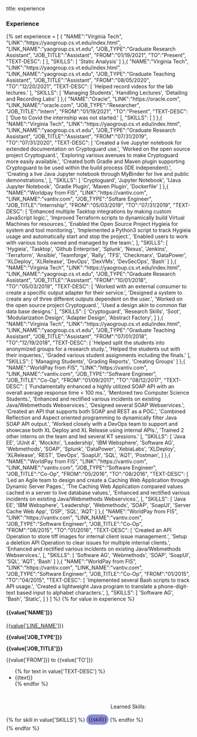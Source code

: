 title: experience

### Experience

<p>
    {%
        set experience = [
            {
                "NAME":"Virginia Tech",
                "LINK":"https://yaogroup.cs.vt.edu/index.html",
                "LINK_NAME":"yaogroup.cs.vt.edu",
                "JOB_TYPE":"Graduate Research Assistant",
                "JOB_TITLE":"Assistant",
                "FROM":"01/19/2021",
                "TO":"Present",
                "TEXT-DESC": [
                ],
                "SKILLS": [
                    'Static Analysis'
                ]
            },{
                "NAME":"Virginia Tech",
                "LINK":"https://yaogroup.cs.vt.edu/index.html",
                "LINK_NAME":"yaogroup.cs.vt.edu",
                "JOB_TYPE":"Graduate Teaching Assistant",
                "JOB_TITLE":"Assistant",
                "FROM":"08/05/2020",
                "TO":"12/20/2021",
                "TEXT-DESC": [
                    'Helped record videos for the lab lectures.'
                ],
                "SKILLS": [
                    'Managing Students',
                    'Handling Lectures',
                    'Detailing and Recording Labs'
                ]
            },{
                "NAME":"Oracle",
                "LINK":"https://oracle.com",
                "LINK_NAME":"oracle.com",
                "JOB_TYPE":"Researcher",
                "JOB_TITLE":"Intern",
                "FROM":"01/19/2021",
                "TO":"Present",
                "TEXT-DESC": [
                    'Due to Covid the internship was not started.'
                ],
                "SKILLS": [
                ]
            },{
                "NAME":"Virginia Tech",
                "LINK":"https://yaogroup.cs.vt.edu/index.html",
                "LINK_NAME":"yaogroup.cs.vt.edu",
                "JOB_TYPE":"Graduate Research Assistant",
                "JOB_TITLE":"Assistant",
                "FROM":"07/31/2019",
                "TO":"07/31/2020",
                "TEXT-DESC": [
                    'Created a live Jupyter notebook for extended documentation on Cryptoguard use.',
                    'Worked on the open source project Cryptoguard.',
                    'Exploring various avenues to make Cryptoguard more easily available.',
                    'Created both Gradle and Maven plugin supporting Cryptoguard to be used within the build process (IDE independent).',
                    'Creating a live Java Jupyter notebook through MyBinder for live and public demonstrations.',
                ],
                "SKILLS": [
                    'Cryptoguard',
                    'Jupyter Notebook',
                    'IJava Jupyter Notebook',
                    'Gradle Plugin',
                    'Maven Plugin',
                    'Dockerfile'
                ]
            },{
                "NAME":"Worldpay from FIS",
                "LINK":"https://vantiv.com",
                "LINK_NAME":"vantiv.com",
                "JOB_TYPE":"Softare Engineer",
                "JOB_TITLE":"Internship",
                "FROM":"05/03/2019",
                "TO":"07/31/2019",
                "TEXT-DESC": [
                    'Enhanced multiple Tasktop integrations by making custom JavaScript logic.',
                    'Improved Terraform scripts to dynamically build Virtual Machines for resources.',
                    'Enabled the Open Source Project Hygieia for system and tool monitoring.',
                    'Implemented a Python3 script to track Hygieia usage and automatically start and stop the project.',
                    'Enabled users to work with various tools owned and managed by the team.',
                ],
                "SKILLS": [
                    'Hygieia',
                    'Tasktop',
                    'Github Enterprise',
                    'Splunk',
                    'Nexus',
                    'Jenkins',
                    'Terraform',
                    'Ansible',
                    'Teamforge',
                    'Rally',
                    'TFS',
                    'Checkmarx',
                    'DataPower',
                    'XLDeploy',
                    'XLRelease',
                    'DevOps',
                    'DexVMs',
                    'DevSecOps',
                    'Bash'
                ]
            },{
                "NAME":"Virginia Tech",
                "LINK":"https://yaogroup.cs.vt.edu/index.html",
                "LINK_NAME":"yaogroup.cs.vt.edu",
                "JOB_TYPE":"Graduate Research Assistant",
                "JOB_TITLE":"Assistant",
                "FROM":"10/01/2018",
                "TO":"05/03/2019",
                "TEXT-DESC": [
                    'Worked with an external consumer to create a specific output adapter for their service.',
                    'Designed a system to create any of three different outputs dependent on the user.',
                    'Worked on the open source project Cryptoguard.',
                    'Used a design akin to common flat data base designs.'
                ],
                "SKILLS": [
                    'Cryptoguard',
                    'Research Skills',
                    'Soot',
                    'Modularization Design',
                    'Adapter Design',
                    'Abstract Factory',
                ]
            },{
                "NAME":"Virginia Tech",
                "LINK":"https://yaogroup.cs.vt.edu/index.html",
                "LINK_NAME":"yaogroup.cs.vt.edu",
                "JOB_TYPE":"Graduate Teaching Assistant",
                "JOB_TITLE":"Assistant",
                "FROM":"07/01/2018",
                "TO":"12/19/2018",
                "TEXT-DESC": [
                    'Helped split the students into anonymized groups for a research study.',
                    'Helped the students out with their inqueries.',
                    'Graded various student assignments including the finals.'
                ],
                "SKILLS": [
                    'Managing Students',
                    'Grading Reports',
                    'Creating Groups'
                ]
            },{
                "NAME":"WorldPay from FIS",
                "LINK":"https://vantiv.com",
                "LINK_NAME":"vantiv.com",
                "JOB_TYPE":"Software Engineer",
                "JOB_TITLE":"Co-Op",
                "FROM":"01/09/2017",
                "TO":"08/12/2017",
                "TEXT-DESC": [
                    'Fundamentally enhanced a highly utilized SOAP API with an overall average response time &lt; 100 ms.',
                    'Mentored two Computer Science Students.',
                    'Enhanced and rectified various incidents on existing Java/Webmethods Webservices.',
                    'Designed several SOAP Webservices.',
                    'Created an API that supports both SOAP and REST as a POC.',
                    'Combined Reflection and Aspect oriented programming to dynamically filter Java SOAP API output.',
                    'Worked closely with a DevOps team to support and showcase both XL Deploy and XL Release using internal APIs.',
                    'Trained 2 other interns on the team and led several KT sessions.'
                ],
                "SKILLS": [
                    'Java EE',
                    'JUnit 4',
                    'Mockito',
                    'Leadership',
                    'IBM Websphere',
                    'Software AG',
                    'Webmethods',
                    'SOAP',
                    'Splunk',
                    'DataPower',
                    'XebiaLabs',
                    'XLDeploy',
                    'XLRelease',
                    'REST',
                    'DevOps',
                    'SoapUI',
                    'SQL',
                    'AQT',
                    'Postman',
                ]
            },{
                "NAME":"WorldPay from FIS",
                "LINK":"https://vantiv.com",
                "LINK_NAME":"vantiv.com",
                "JOB_TYPE":"Software Engineer",
                "JOB_TITLE":"Co-Op",
                "FROM":"05/2016",
                "TO":"08/2016",
                "TEXT-DESC": [
                    'Led an Agile team to design and create a Caching Web Application through Dynamic Server Pages.',
                    'The Caching Web Application compared values cached in a server to live database values.',
                    'Enhanced and rectified various incidents on existing Java/Webmethods Webservices.',
                ],
                "SKILLS": [
                    'Java EE',
                    'IBM Websphere',
                    'Leadership',
                    'Webmethods',
                    'SOAP',
                    'SoapUI',
                    'Server Cache Web App',
                    'DSP',
                    'SQL',
                    'AQT'
                ]
            },{
                "NAME":"WorldPay from FIS",
                "LINK":"https://vantiv.com",
                "LINK_NAME":"vantiv.com",
                "JOB_TYPE":"Software Engineer",
                "JOB_TITLE":"Co-Op",
                "FROM":"08/2015",
                "TO":"01/2016",
                "TEXT-DESC": [
                    'Created an API Operation to store tiff images for internal client issue management.',
                    'Setup a deletion API Operation to clear issues for multiple internal clients.',
                    'Enhanced and rectified various incidents on existing Java/Webmethods Webservices.',
                ],
                "SKILLS": [
                    'Software AG',
                    'Webmethods',
                    'SOAP',
                    'SoapUI',
                    'SQL',
                    'AQT',
                    'Bash'
                ]
            },{
                "NAME":"WorldPay from FIS",
                "LINK":"https://vantiv.com",
                "LINK_NAME":"vantiv.com",
                "JOB_TYPE":"Software Engineer",
                "JOB_TITLE":"Co-Op",
                "FROM":"01/2015",
                "TO":"04/2015",
                "TEXT-DESC": [
                    'Implemented several Bash scripts to track API usage.',
                    'Created a lightweight Java program to translate a phone-digit-text based input to alphabet characters.',
                ],
                "SKILLS": [
                    'Software AG',
                    'Bash',
                    'Static',
                ]
            }
        ]
    %}
    {% for value in experience %}
    <div class="row clearfix layout layout-left">
        <div class="col-xs-12 col-sm-4 col-md-3 col-print-12 details">
            <h4>{{value['NAME']}}</h4>
            <a href="{{value['LINK']}}" target="_blank" class="link">{{value['LINE_NAME']}}</a>
            <p><b>{{value['JOB_TYPE']}}</b></p>
            <p><b>{{value['JOB_TITLE']}}</b></p>
            <p>{{value['FROM']}} to {{value['TO']}}</p>
            <p class="no-print"></p>
        </div>
        <div class="col-xs-12 col-sm-8 col-md-9 col-print-12">
            <ul>
                {% for text in value['TEXT-DESC'] %}
                <li>{{text}}</li>
                {% endfor %}
            </ul>
        </div>
        <br>
        <div style="text-align:right;display:inline-block;">
            <p>Learned Skills: </p>
            {% for skill in value['SKILLS'] %}
            <p style="line-height:2em;display:inline;border-radius: 50px;padding: .6ch;background: rgba(0, 0, 179, .45);">{{skill}}</p>
            {% endfor %}
            &nbsp;
        </div>
    </div>
    {% endfor %}
</p>